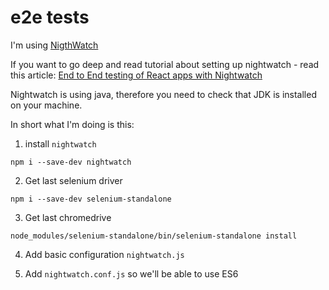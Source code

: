 # e2e tests

I'm using [NigthWatch](http://nightwatchjs.org/)

If you want to go deep and read tutorial about setting up nightwatch - read this article: [End to End testing of React apps with Nightwatch](https://www.syncano.io/blog/testing-syncano/)

Nightwatch is using java, therefore you need to check that JDK is installed on your machine.

In short what I'm doing is this:

1. install `nightwatch`

  ```
  npm i --save-dev nightwatch
  ```

2. Get last selenium driver

  ```
  npm i --save-dev selenium-standalone
  ```

3. Get last chromedrive

  ```
  node_modules/selenium-standalone/bin/selenium-standalone install
  ```

4. Add basic configuration `nightwatch.js`

5. Add `nightwatch.conf.js` so we'll be able to use ES6
